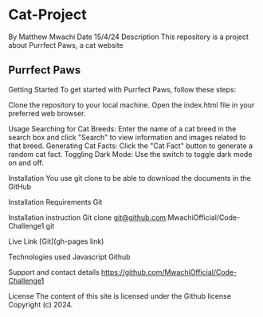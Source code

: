 # Cat-Project
By Matthew Mwachi
Date 15/4/24
Description
This repository is a project about Purrfect Paws, a cat website

## Purrfect Paws
Getting Started
To get started with Purrfect Paws, follow these steps:

Clone the repository to your local machine.
Open the index.html file in your preferred web browser.

Usage
Searching for Cat Breeds: Enter the name of a cat breed in the search box and click "Search" to view information and images related to that breed.
Generating Cat Facts: Click the "Cat Fact" button to generate a random cat fact.
Toggling Dark Mode: Use the switch to toggle dark mode on and off.


Installation
You use git clone to be able to download the documents in the GitHub

Installation Requirements
Git

Installation instruction
Git clone git@github.com:MwachiOfficial/Code-Challenge1.git

Live Link
[Git](gh-pages link)

Technologies used
Javascript
Github

Support and contact details
https://github.com/MwachiOfficial/Code-Challenge1

License
The content of this site is licensed under the Github license Copyright (c) 2024.
